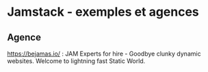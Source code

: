 # Jamstack - exemples et agences

## Agence

https://bejamas.io/ : JAM Experts for hire - Goodbye clunky dynamic websites. Welcome to lightning fast Static World. 